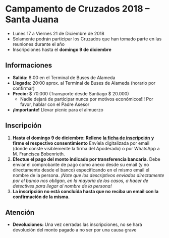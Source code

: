 # Campamento de Cruzados 2018 – Santa Juana

* Lunes 17 a Viernes 21 de Diciembre de 2018
* Solamente podrán participar los Cruzados que han tomado parte en las reuniones durante el año
* Inscripciones hasta el **domingo 9 de diciembre**

## Informaciones

* **Salida:** 8:00 en el Terminal de Buses de Alameda
* **Llegada:** 20:00 aprox. al Terminal de Buses de Alameda (horario por confirmar)
* **Precio:** $ 70.000 (Transporte desde Santiago $ 20.000)
  * Nadie dejará de participar nunca por motivos económicos!!! Por favor, hablar con el Padre Asesor
* **¡Importante!** Llevar picnic para el almuerzo

## Inscripción

1. **Hasta el domingo 9 de diciembre: Rellene** [**la ficha de inscripción**](http://pentecostes.info/campamento_cruzados_2018.pdf) **y firme el respectivo consentimiento**  Envíela digitalizada por email \(donde conste visiblemente la firma del Apoderado\) o por WhatsApp a M. Francisca Bobenrieth.
2. **Efectue el pago del monto indicado por transferencia bancaria.** Debe enviar el comprobante de pago como anexo desde su email \(y no directamente desde el banco\) especificando en el mismo email el nombre de la persona. _¡Note que los descriptivos enviados directamente por el banco nos obligan, en la mayoría de los casos, a hacer de detectives para llegar al nombre de la persona!_
3. **La inscripción no está concluída hasta que no reciba un email con la confirmación de la misma.**

## Atención

* **Devoluciones:** Una vez cerradas las inscripciones, no se hará devolución del monto pagado a no ser por una causa grave

